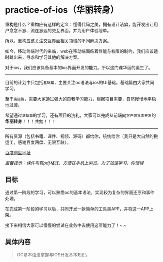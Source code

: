 practice-of-ios（华丽转身）
===============

重构是什么？重构应有这样的定义：懂得代码之美，拥有设计洁癖，能开发出让用户念念不忘、流连忘返的交互界面，并为用户体验埋单。

所以，重构应该关注交互界面相关领域的不同解决方案。

如今，移动终端时代的来临，web在移动端面临着性能与权限的制约，我们应该适时跳出来，寻求和学习其他的解决方案。

对于ios，我们应该具备基本的ios界面开发的能力。所以这门课华丽的诞生了。

---

目前的计划中只包括`基础篇`，主要关注oc语法与ios的UI基础。基础篇由大家共同学习。

至于`高级篇`，需要大家通过强大的自我学习能力，根据项目需要，自然慢慢地平稳地过渡。

希望通过`基础篇`的学习，还有项目的洗礼，大家可以完成从前端向`客户端界面开发`的**华丽转身**！！！共勉！！！

---

所有资源（包括书籍、课件、视频、源码）都给你，统统给你（我只是大自然的搬运工，感谢百度网盘、无限互联）。

[百度网盘地址](http://pan.baidu.com/s/1i300lVZ)

*温馨提示：课件均有pdf格式，方便在手机上浏览，为了加速学习，你懂得*

## 目标


通过第一阶段的学习，可以熟悉oc的基本语法，实现较为复杂的界面还原和事件处理。

在完成第一阶段的学习以后，共同开发一款简单的工具类APP，并将这一APP上架。

接下来相信大家可以慢慢的尝试在业务中去使用这项能力了！~.~

## 具体内容

> OC基本语法掌握与IOS开发基本知识。
> 


